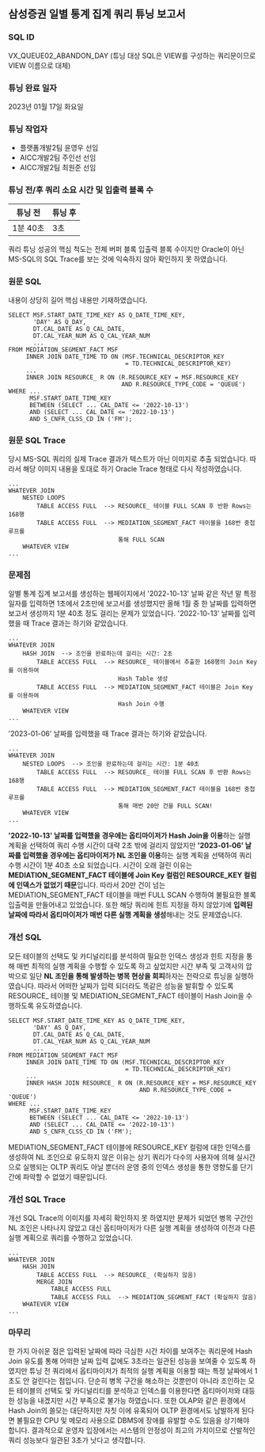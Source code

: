 ## 삼성증권 일별 통계 집계 쿼리 튜닝 보고서
### SQL ID
VX_QUEUE02_ABANDON_DAY
(튜닝 대상 SQL은 VIEW를 구성하는 쿼리문이므로 VIEW 이름으로 대체)
### 튜닝 완료 일자
2023년 01월 17일 화요일
### 튜닝 작업자
- 플랫폼개발2팀 윤영우 선임
- AICC개발2팀 주인선 선임
- AICC개발2팀 최원준 선임
### 튜닝 전/후 쿼리 소요 시간 및 입출력 블록 수
| 튜닝 전   | 튜닝 후 |
|--------|------|
| 1분 40초 | 3초   |
쿼리 튜닝 성공의 핵심 척도는 전체 버퍼 블록 입출력 블록 수이지만 Oracle이 아닌 MS-SQL의 SQL Trace를 보는 것에 익숙하지 않아 확인하지 못 하였습니다.
### 원문 SQL
내용이 상당히 길어 핵심 내용만 기재하였습니다.
```mysql-sql
SELECT MSF.START_DATE_TIME_KEY AS Q_DATE_TIME_KEY,
       'DAY' AS Q_DAY,
       DT.CAL_DATE AS Q_CAL_DATE,
       DT.CAL_YEAR_NUM AS Q_CAL_YEAR_NUM
       ...
FROM MEDIATION_SEGMENT_FACT MSF
     INNER JOIN DATE_TIME TD ON (MSF.TECHNICAL_DESCRIPTOR_KEY 
                                 = TD.TECHNICAL_DESCRIPTOR_KEY)
     ...
     INNER JOIN RESOURCE_ R ON (R.RESOURCE_KEY = MSF.RESOURCE_KEY 
                                AND R.RESOURCE_TYPE_CODE = 'QUEUE')
WHERE ...
      MSF.START_DATE_TIME_KEY 
      BETWEEN (SELECT ... CAL_DATE <= '2022-10-13') 
      AND (SELECT ... CAL_DATE <= '2022-10-13')
      AND S_CNFR_CLSS_CD IN ('FM');
```
### 원문 SQL Trace
당시 MS-SQL 쿼리의 실제 Trace 결과가 텍스트가 아닌 이미지로 추출 되었습니다. 따라서 해당 이미지 내용을 토대로 하기 Oracle Trace 형태로 다시
작성하였습니다.
```oracle-sql
...
WHATEVER JOIN
    NESTED LOOPS
        TABLE ACCESS FULL  --> RESOURCE_ 테이블 FULL SCAN 후 반환 Rows는 168행
        TABLE ACCESS FULL  --> MEDIATION_SEGMENT_FACT 테이블을 168번 중첩 루프를 
                               통해 FULL SCAN
    WHATEVER VIEW
...
```
### 문제점
일별 통계 집계 보고서를 생성하는 웹페이지에서 '2022-10-13' 날짜 같은 작년 말 특정 일자를 입력하면 1초에서 2초만에 보고서를 생성했지만
올해 1월 중 한 날짜를 입력하면 보고서 생성까지 1분 40초 정도 걸리는 문제가 있었습니다. '2022-10-13' 날짜를 입력했을 때 Trace 결과는
하기와 같았습니다.
```oracle-sql
...
WHATEVER JOIN
    HASH JOIN  --> 조인을 완료하는데 걸리는 시간: 2초
        TABLE ACCESS FULL  --> RESOURCE_ 테이블에서 추출한 168행의 Join Key를 이용하여 
                               Hash Table 생성
        TABLE ACCESS FULL  --> MEDIATION_SEGMENT_FACT 테이블은 Join Key를 이용하여 
                               Hash Join 수행
    WHATEVER VIEW
...
```
'2023-01-06' 날짜를 입력했을 때 Trace 결과는 하기와 같았습니다.
```oracle-sql
...
WHATEVER JOIN
    NESTED LOOPS  --> 조인을 완료하는데 걸리는 시간: 1분 40초
        TABLE ACCESS FULL  --> RESOURCE_ 테이블 FULL SCAN 후 반환 Rows는 168행
        TABLE ACCESS FULL  --> MEDIATION_SEGMENT_FACT 테이블을 168번 중첩 루프를 
                               통해 매번 20만 건을 FULL SCAN!
    WHATEVER VIEW
...
```
**'2022-10-13' 날짜를 입력했을 경우에는 옵티마이저가 Hash Join을 이용**하는 실행 계획을 선택하여 쿼리 수행 시간이 대략 2초 밖에 걸리지 않았지만
**'2023-01-06' 날짜를 입력했을 경우에는 옵티마이저가 NL 조인을 이용**하는 실행 계획을 선택하여 쿼리 수행 시간이 1분 40초 소요 되었습니다.
시간이 오래 걸린 이유는 **MEDIATION_SEGMENT_FACT 테이블에 Join Key 컬럼인 RESOURCE_KEY 컬럼에 인덱스가 없었기 때문**입니다. 따라서 20만 건이
넘는 MEDIATION_SEGMENT_FACT 테이블을 매번 FULL SCAN 수행하여 불필요한 블록 입출력을 만들어내고 있었습니다. 또한 해당 쿼리에 힌트 지정을
하지 않았기에 **입력된 날짜에 따라서 옵티마이저가 매번 다른 실행 계획을 생성**해내는 것도 문제였습니다.
### 개선 SQL
모든 테이블의 선택도 및 카디널리티를 분석하여 필요한 인덱스 생성과 힌트 지정을 통해 매번 최적의 실행 계획을 수행할 수 있도록 하고 싶었지만 시간
부족 및 고객사의 압박으로 일단 **NL 조인을 통해 발생하는 병목 현상을 회피**하자는 전략으로 튜닝을 실행하였습니다. 따라서 어떠한 날짜가 입력
되더라도 똑같은 성능을 발휘할 수 있도록 RESOURCE_ 테이블 및 MEDIATION_SEGMENT_FACT 테이블이 Hash Join을 수행하도록 유도하였습니다.
```mysql-sql
SELECT MSF.START_DATE_TIME_KEY AS Q_DATE_TIME_KEY,
       'DAY' AS Q_DAY,
       DT.CAL_DATE AS Q_CAL_DATE,
       DT.CAL_YEAR_NUM AS Q_CAL_YEAR_NUM
       ...
FROM MEDIATION_SEGMENT_FACT MSF
     INNER JOIN DATE_TIME TD ON (MSF.TECHNICAL_DESCRIPTOR_KEY 
                                 = TD.TECHNICAL_DESCRIPTOR_KEY)
     ...
     INNER HASH JOIN RESOURCE_ R ON (R.RESOURCE_KEY = MSF.RESOURCE_KEY 
                                     AND R.RESOURCE_TYPE_CODE = 'QUEUE')
WHERE ...
      MSF.START_DATE_TIME_KEY 
      BETWEEN (SELECT ... CAL_DATE <= '2022-10-13') 
      AND (SELECT ... CAL_DATE <= '2022-10-13')
      AND S_CNFR_CLSS_CD IN ('FM');
```
MEDIATION_SEGMENT_FACT 테이블에 RESOURCE_KEY 컬럼에 대한 인덱스를 생성하여 NL 조인으로 유도하지 않은 이유는 상기 쿼리가 다수의 사용자에
의해 실시간으로 실행되는 OLTP 쿼리도 아닐 뿐더러 운영 중의 인덱스 생성을 통한 영향도를 단기간에 파악할 수 없었기 때문입니다.
### 개선 SQL Trace
개선 SQL Trace의 이미지를 자세히 확인하지 못 하였지만 문제가 되었던 병목 구간인 NL 조인은 나타나지 않았고 대신 옵티마이저가 다른 실행 계획을
생성하여 이전과 다른 실행 계획으로 쿼리를 수행하고 있었습니다.
```oracle-sql
...
WHATEVER JOIN
    HASH JOIN
        TABLE ACCESS FULL  --> RESOURCE_ (확실하지 않음)
        MERGE JOIN
            TABLE ACCESS FULL
            TABLE ACCESS FULL  --> MEDIATION_SEGMENT_FACT (확실하지 않음)
    WHATEVER VIEW
...
```
### 마무리
한 가지 아쉬운 점은 입력된 날짜에 따라 극심한 시간 차이를 보여주는 쿼리문에 Hash Join 유도를 통해 어떠한 날짜 입력 값에도 3초라는
일관된 성능을 보여줄 수 있도록 하였지만 튜닝 전 쿼리에서 옵티마이저가 최적의 실행 계획을 이용할 때는 특정 날짜에서 1초도 안 걸린다는 점입니다.
단순히 병목 구간을 해소하는 것뿐만이 아니라 조인하는 모든 테이블의 선택도 및 카디널리티를 분석하고 인덱스를 이용한다면 옵티마이저와 대등한
성능을 내겠지만 시간 부족으로 불가능 하였습니다. 또한 OLAP와 같은 환경에서 Hash Join의 쓸모는 대단하지만 자칫 이에 유혹되어 OLTP 환경에서도
남발하게 된다면 불필요한 CPU 및 메모리 사용으로 DBMS에 장애를 유발할 수도 있음을 상기해야 합니다. 결과적으로 운영자 입장에서는 시스템의 안정성이
최고의 가치이므로 산발적인 쿼리 성능보다 일관된 3초가 낫다고 생각합니다.
